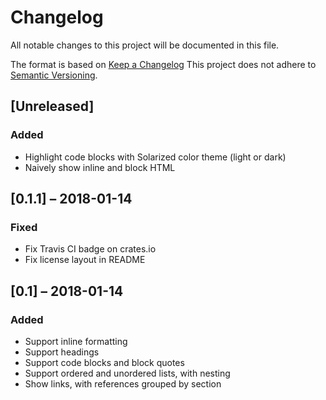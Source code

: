 # Changelog
All notable changes to this project will be documented in this file.

The format is based on [Keep a Changelog](http://keepachangelog.com/en/1.0.0/)
This project does not adhere to [Semantic Versioning](http://semver.org/spec/v2.0.0.html).

## [Unreleased]
### Added
- Highlight code blocks with Solarized color theme (light or dark)
- Naively show inline and block HTML

## [0.1.1] – 2018-01-14
### Fixed

- Fix Travis CI badge on crates.io
- Fix license layout in README

## [0.1] – 2018-01-14
### Added

- Support inline formatting
- Support headings
- Support code blocks and block quotes
- Support ordered and unordered lists, with nesting
- Show links, with references grouped by section